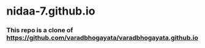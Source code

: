 # nidaa-7.github.io

### This repo is a clone of https://github.com/varadbhogayata/varadbhogayata.github.io